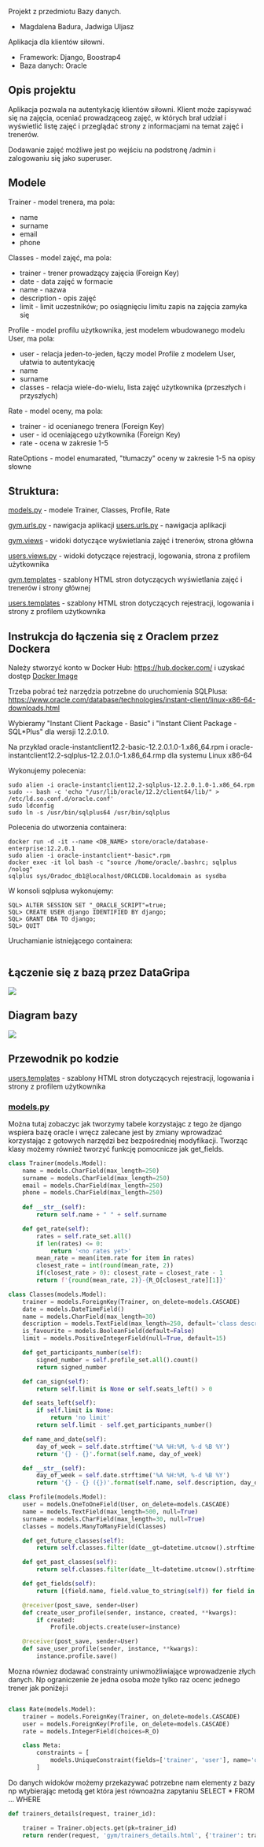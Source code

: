 Projekt z przedmiotu Bazy danych.
- Magdalena Badura, Jadwiga Uljasz

Aplikacja dla klientów siłowni.
- Framework: Django, Boostrap4
- Baza danych: Oracle

## Opis projektu
Aplikacja pozwala na autentykację klientów siłowni. Klient może zapisywać się na zajęcia, oceniać prowadząceog zajęć, w których brał udział i wyświetlić listę zajęć i przeglądać strony z informacjami na temat zajęć i trenerów.

Dodawanie zajęć możliwe jest po wejściu na podstronę /admin i zalogowaniu się jako superuser.

## Modele
Trainer - model trenera, ma pola:
* name
* surname
* email
* phone

Classes - model zajęć, ma pola:
* trainer - trener prowadzący zajęcia (Foreign Key)
* date - data zajęć w formacie
* name - nazwa
* description - opis zajęć
* limit - limit uczestników; po osiągnięciu limitu zapis na zajęcia zamyka się

Profile - model profilu użytkownika, jest modelem wbudowanego modelu User, ma pola:
* user - relacja jeden-to-jeden, łączy model Profile z modelem User, ułatwia to autentykację
* name
* surname
* classes - relacja wiele-do-wielu, lista zajęć użytkownika (przeszłych i przyszłych)

Rate - model oceny, ma pola:
* trainer - id ocenianego trenera (Foreign Key)
* user - id oceniającego użytkownika (Foreign Key)
* rate - ocena w zakresie 1-5

RateOptions - model enumarated, "tłumaczy" oceny w zakresie 1-5 na opisy słowne

## Struktura:

[models.py](./gym/models.py) - modele Trainer, Classes, Profile, Rate

[gym.urls.py](.gym/urls.py) - nawigacja aplikacji
[users.urls.py](.users/urls.py) - nawigacja aplikacji

[gym.views](./gym/views.py) - widoki dotyczące wyświetlania zajęć i trenerów, strona główna

[users.views.py](./users/views.py) - widoki dotyczące rejestracji, logowania, strona z profilem użytkownika

[gym.templates](./gym/templates) - szablony HTML stron dotyczących wyświetlania zajęć i trenerów i strony głównej

[users.templates](./users/templates) - szablony HTML stron dotyczących rejestracji, logowania i strony z profilem użytkownika


## Instrukcja do łączenia się z Oraclem przez Dockera

Należy stworzyć konto w Docker Hub:
https://hub.docker.com/ i uzyskać dostęp [Docker Image](https://hub.docker.com/_/oracle-database-enterprise-edition)

Trzeba pobrać też narzędzia potrzebne do uruchomienia SQLPlusa:
https://www.oracle.com/database/technologies/instant-client/linux-x86-64-downloads.html

Wybieramy
"Instant Client Package - Basic" i "Instant Client Package - SQL*Plus" dla wersji 12.2.0.1.0.

Na przykład
oracle-instantclient12.2-basic-12.2.0.1.0-1.x86_64.rpm i oracle-instantclient12.2-sqlplus-12.2.0.1.0-1.x86_64.rmp dla systemu Linux x86-64


Wykonujemy polecenia:
```sudo alien -i oracle-instantclient12.2-basic-12.2.0.1.0-1.x86_64.rpm
sudo alien -i oracle-instantclient12.2-sqlplus-12.2.0.1.0-1.x86_64.rpm
sudo -- bash -c 'echo "/usr/lib/oracle/12.2/client64/lib/" > /etc/ld.so.conf.d/oracle.conf'
sudo ldconfig
sudo ln -s /usr/bin/sqlplus64 /usr/bin/sqlplus
```

Polecenia do utworzenia containera:

```docker login
docker run -d -it --name <DB_NAME> store/oracle/database-enterprise:12.2.0.1
sudo alien -i oracle-instantclient*-basic*.rpm
docker exec -it lol bash -c "source /home/oracle/.bashrc; sqlplus /nolog"
sqlplus sys/Oradoc_db1@localhost/ORCLCDB.localdomain as sysdba
```


W konsoli sqlplusa wykonujemy:

```SQL> ALTER SESSION SET CONTAINER=ORCLPDB1;
SQL> ALTER SESSION SET "_ORACLE_SCRIPT"=true;
SQL> CREATE USER django IDENTIFIED BY django;
SQL> GRANT DBA TO django;
SQL> QUIT
```

Uruchamianie istniejącego containera:
```docker start <DB_NAME>
```


## Łączenie się z bazą przez DataGripa

<img src="connection_datagrip.png">


## Diagram bazy

<img src="diagram.png">


## Przewodnik po kodzie
[users.templates](./users/templates) - szablony HTML stron dotyczących rejestracji, logowania i strony z profilem użytkownika



### [models.py](./gym/models.py)

Można tutaj zobaczyc jak tworzymy tabele korzystając z tego że django wspiera bazę oracle i wręcz zalecane jest by zmiany wprowadzać korzystając z gotowych narzędzi bez bezpośredniej modyfikacji. 
Tworząc klasy możemy również tworzyć funkcję pomocnicze jak get_fields.

```python
class Trainer(models.Model):
    name = models.CharField(max_length=250)
    surname = models.CharField(max_length=250)
    email = models.CharField(max_length=250)
    phone = models.CharField(max_length=250)
     
    def __str__(self):
        return self.name + " " + self.surname

    def get_rate(self):
        rates = self.rate_set.all()
        if len(rates) <= 0:
            return '<no rates yet>'
        mean_rate = mean(item.rate for item in rates)
        closest_rate = int(round(mean_rate, 2))
        if(closest_rate > 0): closest_rate = closest_rate - 1
        return f'{round(mean_rate, 2)}-{R_O[closest_rate][1]}'
```

```python
class Classes(models.Model):
    trainer = models.ForeignKey(Trainer, on_delete=models.CASCADE)
    date = models.DateTimeField()
    name = models.CharField(max_length=30)
    description = models.TextField(max_length=250, default='class description', editable=True)
    is_favourite = models.BooleanField(default=False)
    limit = models.PositiveIntegerField(null=True, default=15)

    def get_participants_number(self):
        signed_number = self.profile_set.all().count()
        return signed_number

    def can_sign(self):
        return self.limit is None or self.seats_left() > 0

    def seats_left(self):
        if self.limit is None:
            return 'no limit'
        return self.limit - self.get_participants_number()

    def name_and_date(self):
        day_of_week = self.date.strftime('%A %H:%M, %-d %B %Y')
        return '{} - {}'.format(self.name, day_of_week)

    def __str__(self):
        day_of_week = self.date.strftime('%A %H:%M, %-d %B %Y')
        return '{} - {} ({})'.format(self.name, self.description, day_of_week)
```

```python
class Profile(models.Model):
    user = models.OneToOneField(User, on_delete=models.CASCADE)
    name = models.TextField(max_length=500, null=True)
    surname = models.CharField(max_length=30, null=True)
    classes = models.ManyToManyField(Classes)

    def get_future_classes(self):
        return self.classes.filter(date__gt=datetime.utcnow().strftime('%Y-%m-%d %H:%M:%S'))

    def get_past_classes(self):
        return self.classes.filter(date__lt=datetime.utcnow().strftime('%Y-%m-%d %H:%M:%S'))

    def get_fields(self):
        return [(field.name, field.value_to_string(self)) for field in Profile._meta.fields]

    @receiver(post_save, sender=User)
    def create_user_profile(sender, instance, created, **kwargs):
        if created:
            Profile.objects.create(user=instance)

    @receiver(post_save, sender=User)
    def save_user_profile(sender, instance, **kwargs):
        instance.profile.save()
```

Mozna równiez dodawać constrainty uniwmożliwiające wprowadzenie złych danych. Np ograniczenie że jedna osoba może tylko raz ocenc jednego trener jak poniżej:i
```python

class Rate(models.Model):
    trainer = models.ForeignKey(Trainer, on_delete=models.CASCADE)
    user = models.ForeignKey(Profile, on_delete=models.CASCADE)
    rate = models.IntegerField(choices=R_O)

    class Meta:
        constraints = [
            models.UniqueConstraint(fields=['trainer', 'user'], name='one_time_rating_trainer'),
        ]
```

Do danych widoków możemy przekazywać potrzebne nam elementy z bazy np wtybierając metodą get która jest równoażna zapytaniu SELECT * FROM ... WHERE
```python
def trainers_details(request, trainer_id):

    trainer = Trainer.objects.get(pk=trainer_id)
    return render(request, 'gym/trainers_details.html', {'trainer': trainer})
```
